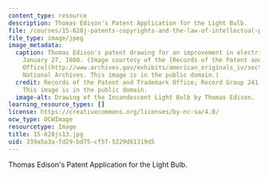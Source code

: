 ```yaml
---
content_type: resource
description: Thomas Edison's Patent Application for the Light Bulb.
file: /courses/15-628j-patents-copyrights-and-the-law-of-intellectual-property-spring-2013/339a5a3afd29bd75cf5f5229d61319d5_15-628js13.jpg
file_type: image/jpeg
image_metadata:
  caption: Thomas Edison's patent drawing for an improvement in electric lamps, patented
    January 27, 1880. (Image courtesy of the [Records of the Patent and Trademark
    Office](http://www.archives.gov/exhibits/american_originals_iv/sections/thomas_edison_patent.html),
    National Archives. This image is in the public domain.)
  credit: Records of the Patent and Trademark Office; Record Group 241; National Archives.
    This image is in the public domain.
  image-alt: Drawing of the Incandescent Light Bulb by Thomas Edison.
learning_resource_types: []
license: https://creativecommons.org/licenses/by-nc-sa/4.0/
ocw_type: OCWImage
resourcetype: Image
title: 15-628js13.jpg
uid: 339a5a3a-fd29-bd75-cf5f-5229d61319d5
---
```

Thomas Edison's Patent Application for the Light Bulb.